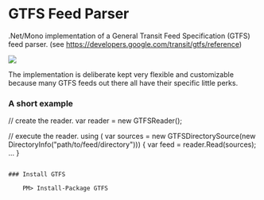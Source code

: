 GTFS Feed Parser
================

.Net/Mono implementation of a General Transit Feed Specification (GTFS) feed parser. (see https://developers.google.com/transit/gtfs/reference)

<img src="http://build.osmsharp.com/app/rest/builds/buildType:(id:OsmSharp_GtfsDevelop)/statusIcon"/>

The implementation is deliberate kept very flexible and customizable because many GTFS feeds out there all have their specific little perks.

### A short example
// create the reader.
var reader = new GTFSReader<GTFSFeed>();

// execute the reader.
using (
  var sources = new GTFSDirectorySource(new DirectoryInfo("path/to/feed/directory")))
{
  var feed = reader.Read(sources);
  ...
}
```

### Install GTFS

    PM> Install-Package GTFS
